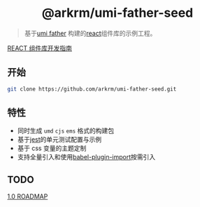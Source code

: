 <h1 align='center'>@arkrm/umi-father-seed</h1>

> 基于[umi father](https://github.com/umijs/father) 构建的[react](https://reactjs.org/)组件库的示例工程。

[REACT 组件库开发指南](https://www.yuque.com/vdfor/blog/zb667p)

## 开始

```bash
git clone https://github.com/arkrm/umi-father-seed.git
```

## 特性

- 同时生成 `umd` `cjs` `ems` 格式的构建包
- 基于[jest](https://jestjs.io)的单元测试配置与示例
- 基于 css 变量的主题定制
- 支持全量引入和使用[babel-plugin-import](https://github.com/ant-design/babel-plugin-import)按需引入

## TODO

[1.0 ROADMAP](#1)
